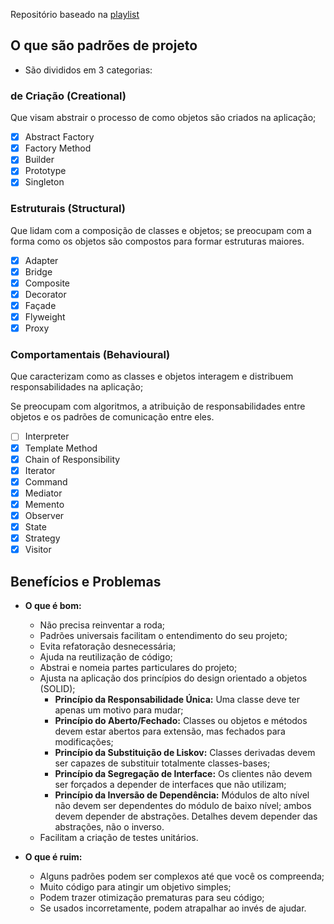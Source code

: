 Repositório baseado na [playlist](https://www.youtube.com/playlist?list=PLbIBj8vQhvm0VY5YrMrafWaQY2EnJ3j8H)

## O que são padrões de projeto
- São divididos em 3 categorias:

### de Criação (Creational)
Que visam abstrair o processo de como objetos são criados na aplicação;

- [x] Abstract Factory
- [x] Factory Method
- [x] Builder
- [x] Prototype
- [x] Singleton

### Estruturais (Structural)
Que lidam com a composição de classes e objetos; se preocupam com a forma como os objetos
são compostos para formar estruturas maiores.

- [x] Adapter
- [x] Bridge
- [x] Composite
- [x] Decorator
- [x] Façade
- [x] Flyweight
- [x] Proxy

### Comportamentais (Behavioural)
Que caracterizam como as classes e objetos interagem e distribuem responsabilidades na aplicação;

Se preocupam com algoritmos, a atribuição de responsabilidades entre objetos e os padrões de comunicação
entre eles.

- [ ] Interpreter
- [x] Template Method
- [x] Chain of Responsibility
- [x] Iterator
- [x] Command
- [x] Mediator
- [x] Memento
- [x] Observer
- [x] State
- [x] Strategy
- [x] Visitor

## Benefícios e Problemas

- **O que é bom:**
    - Não precisa reinventar a roda;
    - Padrões universais facilitam o entendimento do seu projeto;
    - Evita refatoração desnecessária;
    - Ajuda na reutilização de código;
    - Abstrai e nomeia partes particulares do projeto;
    - Ajusta na aplicação dos princípios do design orientado a objetos (SOLID);
        - **Princípio da Responsabilidade Única:** Uma classe deve ter apenas um motivo para mudar;
        - **Princípio do Aberto/Fechado:** Classes ou objetos e métodos devem estar abertos para extensão, mas fechados para modificações;
        - **Princípio da Substituição de Liskov:** Classes derivadas devem ser capazes de substituir totalmente classes-bases;
        - **Princípio da Segregação de Interface:** Os clientes não devem ser forçados a depender de interfaces que não utilizam;
        - **Princípio da Inversão de Dependência:** Módulos de alto nível não devem ser dependentes do módulo de baixo nível; ambos devem depender de abstrações. Detalhes devem depender das abstrações, não o inverso.
    - Facilitam a criação de testes unitários.

- **O que é ruim:**
    - Alguns padrões podem ser complexos até que você os compreenda;
    - Muito código para atingir um objetivo simples;
    - Podem trazer otimização prematuras para seu código;
    - Se usados incorretamente, podem atrapalhar ao invés de ajudar.